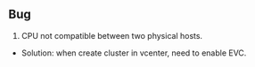 ## Bug


1. CPU not compatible between two physical hosts.
  - Solution: when create cluster in vcenter, need to enable EVC.


